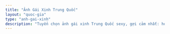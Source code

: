 ```yaml
---
title: "Ảnh Gái Xinh Trung Quốc"
layout: "quoc-gia"
type: "anh-gai-xinh"
description: "Tuyển chọn ảnh gái xinh Trung Quốc sexy, gợi cảm nhất: hot girl, idol, người mẫu nội y, bikini và nude nghệ thuật. Những bộ sưu tập full album đẹp mê hồn, chuẩn concept, sexy nhưng không dung sex."
---
```


